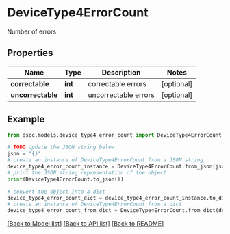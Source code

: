# DeviceType4ErrorCount

Number of errors

## Properties

Name | Type | Description | Notes
------------ | ------------- | ------------- | -------------
**correctable** | **int** | correctable errors | [optional] 
**uncorrectable** | **int** | uncorrectable errors | [optional] 

## Example

```python
from dscc.models.device_type4_error_count import DeviceType4ErrorCount

# TODO update the JSON string below
json = "{}"
# create an instance of DeviceType4ErrorCount from a JSON string
device_type4_error_count_instance = DeviceType4ErrorCount.from_json(json)
# print the JSON string representation of the object
print(DeviceType4ErrorCount.to_json())

# convert the object into a dict
device_type4_error_count_dict = device_type4_error_count_instance.to_dict()
# create an instance of DeviceType4ErrorCount from a dict
device_type4_error_count_from_dict = DeviceType4ErrorCount.from_dict(device_type4_error_count_dict)
```
[[Back to Model list]](../README.md#documentation-for-models) [[Back to API list]](../README.md#documentation-for-api-endpoints) [[Back to README]](../README.md)


